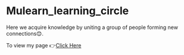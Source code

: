 # Mulearn_learning_circle
Here we acquire knowledge by uniting a group of people forming new connections😊.

To view my page 👉[Click Here](https://gokuljdev.github.io/mulearn_learning_circle/)
